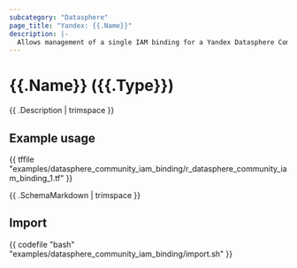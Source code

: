 ```yaml
---
subcategory: "Datasphere"
page_title: "Yandex: {{.Name}}"
description: |-
  Allows management of a single IAM binding for a Yandex Datasphere Community.
---
```


# {{.Name}} ({{.Type}})

{{ .Description | trimspace }}

## Example usage

{{ tffile "examples/datasphere_community_iam_binding/r_datasphere_community_iam_binding_1.tf" }}

{{ .SchemaMarkdown | trimspace }}

## Import

{{ codefile "bash" "examples/datasphere_community_iam_binding/import.sh" }}
